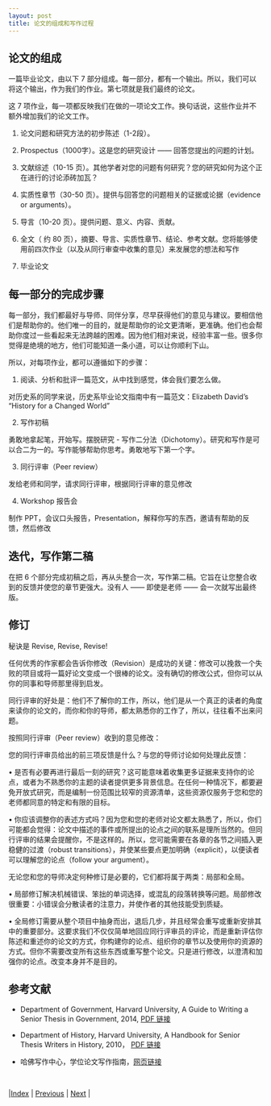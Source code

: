 ```yaml
---
layout: post
title: 论文的组成和写作过程
---
```


## 论文的组成

一篇毕业论文，由以下 7 部分组成。每一部分，都有一个输出。所以，我们可以将这个输出，作为我们的作业。第七项就是我们最终的论文。

这 7 项作业，每一项都反映我们在做的一项论文工作。换句话说，这些作业并不额外增加我们的论文工作。

1. 论文问题和研究方法的初步陈述（1-2段）。

2. Prospectus（1000字）。这是您的研究设计 —— 回答您提出的问题的计划。

3. 文献综述（10-15 页）。其他学者对您的问题有何研究？您的研究如何为这个正在进行的讨论添砖加瓦？

4. 实质性章节（30-50 页）。提供与回答您的问题相关的证据或论据（evidence or arguments）。

5. 导言（10-20 页）。提供问题、意义、内容、贡献。

6. 全文（ 约 80 页），摘要、导言、实质性章节、结论、参考文献。您将能够使用前四次作业（以及从同行审查中收集的意见）来发展您的想法和写作

7. 毕业论文

## 每一部分的完成步骤

每一部分，我们都最好与导师、同伴分享，尽早获得他们的意见与建议。要相信他们是帮助你的。他们唯一的目的，就是帮助你的论文更清晰，更准确。他们也会帮助你度过一些看起来无法跨越的困难。因为他们相对来说，经验丰富一些。很多你觉得是绝境的地方，他们可能知道一条小道，可以让你顺利下山。

所以，对每项作业，都可以遵循如下的步骤：

1. 阅读、分析和批评一篇范文，从中找到感觉，体会我们要怎么做。

对历史系的同学来说，历史系毕业论文指南中有一篇范文：Elizabeth David’s “History for a Changed World”

2. 写作初稿

勇敢地拿起笔，开始写。摆脱研究 - 写作二分法（Dichotomy）。研究和写作是可以合二为一的。写作能够帮助你思考。勇敢地写下第一个字。

3. 同行评审（Peer review）

发给老师和同学，请求同行评审，根据同行评审的意见修改

4. Workshop 报告会

制作 PPT，会议口头报告，Presentation，解释你写的东西，邀请有帮助的反馈，然后修改

## 迭代，写作第二稿

在把 6 个部分完成初稿之后，再从头整合一次，写作第二稿。它旨在让您整合收到的反馈并使您的章节更强大。没有人 —— 即使是老师 —— 会一次就写出最终版。

## 修订

秘诀是 Revise, Revise, Revise!

任何优秀的作家都会告诉你修改（Revision）是成功的关键：修改可以挽救一个失败的项目或将一篇好论文变成一个很棒的论文。没有确切的修改公式，但你可以从你的同事和导师那里得到启发。

同行评审的好处是：他们不了解你的工作，所以，他们是从一个真正的读者的角度来读你的论文的，而你和你的导师，都太熟悉你的工作了，所以，往往看不出来问题。

按照同行评审（Peer review）收到的意见修改：

您的同行评审员给出的前三项反馈是什么？与您的导师讨论如何处理此反馈：

• 是否有必要再进行最后一刻的研究？这可能意味着收集更多证据来支持你的论点，或者为不熟悉你的主题的读者提供更多背景信息。在任何一种情况下，都要避免开放式研究，而是编制一份范围比较窄的资源清单，这些资源仅服务于您和您的老师都同意的特定和有限的目标。

• 你应该调整你的表述方式吗？因为您和您的老师对论文都太熟悉了，所以，你们可能都会觉得：论文中描述的事件或所提出的论点之间的联系是理所当然的。但同行评审的结果会提醒你，不是这样的。所以，您可能需要在各章的各节之间插入更稳健的过渡（robust transitions），并使某些要点更加明确（explicit），以便读者可以理解您的论点（follow your argument）。

无论您和您的导师决定何种修订是必要的，它们都将属于两类：局部和全局。

• 局部修订解决机械错误、笨拙的单词选择，或混乱的段落转换等问题。局部修改很重要：小错误会分散读者的注意力，并使作者的其他技能受到质疑。

• 全局修订需要从整个项目中抽身而出，退后几步，并且经常会重写或重新安排其中的重要部分。这要求我们不仅仅简单地回应同行评审员的评论，而是重新评估你陈述和重述你的论文的方式，你构建你的论点、组织你的章节以及使用你的资源的方式。但你不需要改变所有这些东西或重写整个论文。只是进行修改，以澄清和加强你的论点。改变本身并不是目的。

## 参考文献

- Department of Government, Harvard University, A Guide to Writing a Senior Thesis in Government, 2014, [PDF 链接](https://writingproject.fas.harvard.edu/sites/hwpi.harvard.edu/files/hwp/files/233634_srthesis_0.pdf?m=1442609476)

- Department of History, Harvard University,  A Handbook for Senior Thesis Writers in History, 2010， [PDF 链接](https://writingproject.fas.harvard.edu/sites/hwpi.harvard.edu/files/hwp/files/hist_thesis_handbook_2010-11_web.pdf?m=1668053497)

- 哈佛写作中心，学位论文写作指南，[网页链接](https://writingproject.fas.harvard.edu/pages/senior-thesis-writing-guides)

<br/>

|[Index](../) | [Previous](1-4-critique-sample) | [Next](1-8-procedure) |